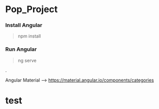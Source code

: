 # Pop_Project
### Install Angular 
> npm install
### Run Angular
> ng serve

.

Angular Material --> https://material.angular.io/components/categories


<!DOCTYPE html>
<html>

  <head>      
    <meta charset="utf-8">
    <meta http-equiv="X-UA-Compatible" content="IE=edge,chrome=1">
    <meta name="description" content="">
    <meta name="viewport" content="width=device-width">
  </head>    
 
  <body>
  <h1>test</h1>
  </body>
</html>
